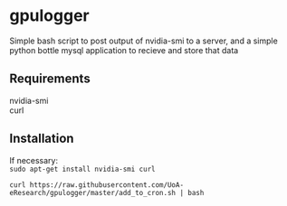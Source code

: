 # gpulogger
Simple bash script to post output of nvidia-smi to a server, and a simple python bottle mysql application to recieve and store that data

## Requirements

nvidia-smi  
curl  

## Installation

If necessary:  
`sudo apt-get install nvidia-smi curl`  

`curl https://raw.githubusercontent.com/UoA-eResearch/gpulogger/master/add_to_cron.sh | bash`  

